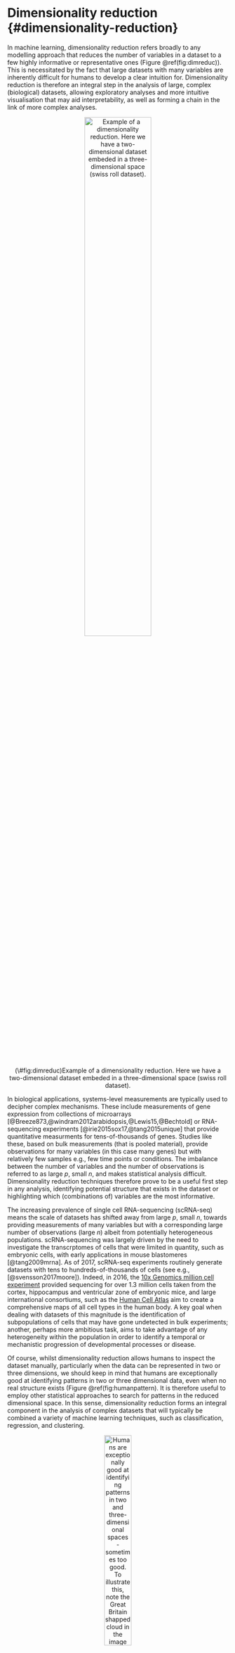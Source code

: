 # Dimensionality reduction {#dimensionality-reduction}

In machine learning, dimensionality reduction refers broadly to any modelling approach that reduces the number of variables in a dataset to a few highly informative or representative ones (Figure \@ref(fig:dimreduc)). This is necessitated by the fact that large datasets with many variables are inherently difficult for humans to develop a clear intuition for. Dimensionality reduction is therefore an integral step in the analysis of large, complex (biological) datasets, allowing exploratory analyses and more intuitive visualisation that may aid interpretability, as well as forming a chain in the link of more complex analyses.

<div class="figure" style="text-align: center">
<img src="images/swiss_roll_manifold_sculpting.png" alt="Example of a dimensionality reduction. Here we have a two-dimensional dataset embeded in a three-dimensional space (swiss roll dataset)." width="55%" />
<p class="caption">(\#fig:dimreduc)Example of a dimensionality reduction. Here we have a two-dimensional dataset embeded in a three-dimensional space (swiss roll dataset).</p>
</div>

In biological applications, systems-level measurements are typically used to decipher complex mechanisms. These include measurements of gene expression from collections of microarrays [@Breeze873,@windram2012arabidopsis,@Lewis15,@Bechtold] or RNA-sequencing experiments [@irie2015sox17,@tang2015unique] that provide quantitative measurments for tens-of-thousands of genes. Studies like these, based on bulk measurements (that is pooled material), provide observations for many variables (in this case many genes) but with relatively few samples e.g., few time points or conditions. The imbalance between the number of variables and the number of observations is referred to as large *p*, small *n*, and makes statistical analysis difficult. Dimensionality reduction techniques therefore prove to be a useful first step in any analysis, identifying potential structure that exists in the dataset or highlighting which (combinations of) variables are the most informative.

The increasing prevalence of single cell RNA-sequencing (scRNA-seq) means the scale of datasets has shifted away from large *p*, small *n*, towards providing measurements of many variables but with a corresponding large number of observations (large *n*) albeit from potentially heterogeneous populations. scRNA-sequencing was largely driven by the need to investigate the transcrptomes of cells that were limited in quantity, such as embryonic cells, with early applications in mouse blastomeres [@tang2009mrna]. As of 2017, scRNA-seq experiments routinely generate datasets with tens to hundreds-of-thousands of cells (see e.g., [@svensson2017moore]). Indeed, in 2016, the [10x Genomics million cell experiment](https://community.10xgenomics.com/t5/10x-Blog/Our-1-3-million-single-cell-dataset-is-ready-to-download/ba-p/276) provided sequencing for over 1.3 million cells taken from the cortex, hippocampus and ventricular zone of embryonic mice, and large international consortiums, such as the [Human Cell Atlas](https://www.humancellatlas.org) aim to create a comprehensive maps of all cell types in the human body. A key goal when dealing with datasets of this magnitude is the identification of subpopulations of cells that may have gone undetected in bulk experiments; another, perhaps more ambitious task, aims to take advantage of any heterogeneity within the population in order to identify a temporal or mechanistic progression of developmental processes or disease.

Of course, whilst dimensionality reduction allows humans to inspect the dataset manually, particularly when the data can be represented in two or three dimensions, we should keep in mind that humans are exceptionally good at identifying patterns in two or three dimensional data, even when no real structure exists (Figure \@ref(fig:humanpattern). It is therefore useful to employ other statistical approaches to search for patterns in the reduced dimensional space. In this sense, dimensionality reduction forms an integral component in the analysis of complex datasets that will typically be combined a variety of machine learning techniques, such as classification, regression, and clustering.

<div class="figure" style="text-align: center">
<img src="images/GB1.jpg" alt="Humans are exceptionally good at identifying patterns in two and three-dimensional spaces - sometimes too good. To illustrate this, note the Great Britain shapped cloud in the image (presumably drifting away from an EU shaped cloud, not shown). More whimsical shaped clouds can also be seen if you have a spare afternoon.  Golcar Matt/Weatherwatchers [BBC News](http://www.bbc.co.uk/news/uk-england-leeds-40287817)" width="35%" />
<p class="caption">(\#fig:humanpattern)Humans are exceptionally good at identifying patterns in two and three-dimensional spaces - sometimes too good. To illustrate this, note the Great Britain shapped cloud in the image (presumably drifting away from an EU shaped cloud, not shown). More whimsical shaped clouds can also be seen if you have a spare afternoon.  Golcar Matt/Weatherwatchers [BBC News](http://www.bbc.co.uk/news/uk-england-leeds-40287817)</p>
</div>

In this chapter we will explore two forms of dimensionality reduction: principle component analysis ([PCA](#linear-dimensionality-reduction)) and t-distributed stochastic neighbour embedding ([tSNE](#nonlinear-dimensionality-reduction)), highlighting the advantages and potential pitfalls of each method. As an illustrative example, we will use these approaches to analyse single cell RNA-sequencing data of early human development. Finally, we will illustrate the use of dimensionality redution on an image dataset.

## Linear Dimensionality Reduction {#linear-dimensionality-reduction}

The most widely used form of dimensionality reduction is principle component analysis (PCA), which was introduced by Pearson in the early 1900's [@pearson1901liii], and independently rediscovered by Hotelling [@hotelling1933analysis]. PCA has a long history of use in biological and ecological applications, with early use in population studies [@sforza1964analysis], and later for the analysis of gene expression data [@vohradsky1997identification,@craig1997developmental,@hilsenbeck1999statistical].

PCA is not a dimensionality reduction technique *per se*, but an alternative way of representing the data that more naturally captures the variance in the system. Specifically, it finds a new co-ordinate system, so that the new "x-axis" (which is called the first principle component; PC1) is aligned along the direction of greatest variance, with an orthogonal "y-axis" aligned along the direction with second greatest variance (the second principle component; PC2), and so forth. At this stage there has been no inherent reduction in the dimensionality of the system, we have simply rotated the data around.

To illustrate PCA we can repeat the analysis of [@ringner2008principal] using the dataset of [@saal2007poor] (GEO GSE5325). This dataset contains gene expression profiles for $105$ breast tumour samples measured using Swegene Human 27K RAP UniGene188 arrays. Within the population of cells, [@ringner2008principal] focused on the expression of *GATA3* and *XBP1*, whose expression was known to correlate with estrogen receptor status [^](Breast cancer cells may be estrogen receptor positive, ER$^+$, or negative, ER$^-$, indicating capacity to respond to estrogen signalling, which has impliations for treatment), representing a two dimensional system. A pre-processed dataset containing the expression levels for *GATA3* and *XBP1*, and ER status, can be loaded into R using the code, below:


```r
library(tidyverse)
library(ggfortify)
library(GGally)
D <- read.csv( 'data/GSE5325/GSE5325_markers.csv', row.names = 1)
```

For illustration purposes we've also included 3 additional variables that have been generated as independent random samples from a univariate normal distribution. We thus have a a $5$ dimensional system, with $x$ and $y$ representing the expression levels of *GATA3* and *XBP1* (rows 1 and 2). For convenience we also have the ER status, which we will not use directly, but simply as a visual readout of our appraoch. We start by plotting *GATA3* expression versus *XBP1*, and color by ER status:


```r
D_trnas <- D %>% 
  t() %>%  
  as.data.frame() %>% 
  rownames_to_column(var='sample') %>% 
  na.omit() %>% 
  mutate( ER = as.factor(ER))

ggplot( data=D_trnas, mapping = aes(x=GATA3, y=XBP1, color = ER))+
  geom_point() 
```

<img src="02-dimensionality-reduction_files/figure-html/unnamed-chunk-2-1.png" width="672" />

As this system is inherently low dimensional we can clearly see that ER status correlates with both *GATA3* and *XBP1* expression. We perform PCA in R using the \texttt{prcomp} function. To do so, we first filter out datapoints that have missing observations, as PCA does not, inherently, deal with missing observations. We will now run PCA using just the first two dimensions to understand what's going on:


```r
Dommitsamps <- t(na.omit(t(D[,]))); #Get the subset of samples

pca1 <- prcomp( t(Dommitsamps[1:2,  ] ), center = TRUE, scale=FALSE  )
summary(pca1)
```

```
## Importance of components:
##                          PC1    PC2
## Standard deviation     1.805 0.8511
## Proportion of Variance 0.818 0.1820
## Cumulative Proportion  0.818 1.0000
```

```r
pca_data <- pca1$x %>% 
  as.data.frame() %>% 
  rownames_to_column(var='sample')

# add ER status
pca_data <- inner_join(pca_data, D_trnas, by = 'sample') 

ggplot(data=pca_data)  +
  geom_point( mapping = aes(x=PC1, y=PC2, color=ER) )
```

<img src="02-dimensionality-reduction_files/figure-html/unnamed-chunk-3-1.png" width="672" />

Note that the \texttt{prcomp} has the option to centre and scale the data. That is, to normalise each variable to have a zero-mean and unit variance. This is particularly important when dealing with variables that may exist over very different scales. For example, for ecological datasets we may have variables that were measured in seconds with others measured in hours. Without normalisation there would appear to be much greater variance in the variable measured in seconds, potentially skewing the results. In general, when dealing with variables that are measured on similar scales (for example gene expression) it is not desirable to normalise the data.

We can better visualise what the PCA has done by plotting the original data side-by-side with the transformed data (note that here we have plotted the negative of PC1).


```r
p1 <- ggplot(data=pca_data)  +
  geom_point( mapping = aes(x=GATA3, y=XBP1, color=ER) )
p2 <- ggplot(data=pca_data)  +
  geom_point( mapping = aes(x=PC1, y=PC2, color=ER) )

plotList <- list(p1,p2)

pm <- ggmatrix(plotList, nrow = 1, ncol=2)

pm
```

<img src="02-dimensionality-reduction_files/figure-html/unnamed-chunk-4-1.png" width="672" />

We can seen that we have simply rotated the original data, so that the greatest variance aligns along the x-axis and so forth. We can find out how much of the variance each of the principle components explains by looking at \texttt{pca1$sdev}:


```r
pca_var <- tibble(
  PC = str_c( 'PC', c(1:length(pca1$sdev))),
  varience = (pca1$sdev^2  / sum(pca1$sdev^2)) * 100
)

ggplot(data=pca_var) +
  geom_bar( mapping =  aes(x=PC, y=varience), stat = 'identity') +
  labs(
    y = '% varience'
  ) +
  theme_classic()
```

<img src="02-dimensionality-reduction_files/figure-html/unnamed-chunk-5-1.png" width="672" />

PC1 explains the vast majority of the variance in the observations. The dimensionality reduction step of PCA occurs when we choose to discard the higher PCs. Of course, by doing so we loose some information about the system, but this may be an acceptable loss compared to the increased interpretability achieved by visualising the system in lower dimensions. In the example from [@ringner2008principal] we can visualise the data using only PC1.


```r
ggplot( data=pca_data) +
  geom_point( mapping = aes(x=PC1, y=1, color = ER)) +
  geom_point( data  =  filter(pca_data, ER ==  0),  mapping = aes(x=PC1,  y=2), color='red') +
  geom_point( data  =  filter(pca_data, ER ==  1),  mapping = aes(x=PC1,  y=3), color='blue') +
  scale_color_manual( values = c('red', 'blue' ) ) +
  scale_y_continuous( breaks = c(1,2,3), label = c( 'All', 'ER-', 'ER+')) +
  theme(
    legend.position = 'none',
    axis.title.y = element_blank(),
    axis.ticks.y = 
  )
```

<img src="02-dimensionality-reduction_files/figure-html/unnamed-chunk-6-1.png" width="672" />

So reducing the system down to one dimension appears to have done a good job at separating out the ER$^+$ cells from the ER$^-$ cells, suggesting that it may be of biological use. Precisely how many PCs to retain remains subjective. For visualisation purposed, it is typical to look at the first two or three only. However, when using PCA as an intermediate step within more complex workflows, more PCs are often retained e.g., by thresholding to a suitable level of explanatory variance.

### Interpreting the Principle Component Axes

In the original data, the individual axes had very obvious interpretations: the x-axis represented expression levels of *GATA3* and the y-axis represented the expression level of *XBP1*. Other than indicating maximum variance, what does PC1 mean? The individual axes represent linear combinations of the expression of various genes. This may not be immediately intuitive, but we can get a feel by projecting the original axes (gene expression) onto the (reduced dimensional) co-ordinate system.


```r
# score plot
scores_df <- as.data.frame(pca1$x) %>% 
  rownames_to_column(var='Sample')

ggplot( data=scores_df, mapping = aes(x=PC1, y=PC2)) +
  geom_point( ) +
  geom_hline(  yintercept = 0, color='purple') +
  geom_vline( xintercept = 0, color = 'orange') +
  geom_text( mapping = aes(label=Sample), check_overlap = T, color='grey') +
  theme_classic()
```

<img src="02-dimensionality-reduction_files/figure-html/unnamed-chunk-7-1.png" width="672" />

```r
## loading plot
loadings_df <- pca1$rotation %>% 
  as.data.frame() %>% 
  rownames_to_column( var='gene')

ggplot(data=loadings_df, mapping = aes(x=PC1, y=PC2)) +
  geom_point() +
  scale_x_continuous(  limits = c(-0.8, 0.8)) +
  scale_y_continuous(limits = c(-0.8, 0.8)) +
  geom_text( mapping = aes( label =  gene)) +
  geom_hline(  yintercept = 0, color='blue') +
  geom_vline(xintercept = 0, color='orange') +
  geom_segment( mapping = aes( x=0,y=0, xend=PC1, yend=PC2), 
                arrow = arrow(length=unit(0.25, 'cm')), inherit.aes = F) +
  theme_classic()
```

<img src="02-dimensionality-reduction_files/figure-html/unnamed-chunk-7-2.png" width="672" />

```r
## biplot
autoplot(pca1, loadings = TRUE,
         loadings.label = TRUE) +
  geom_hline(  yintercept = 0, color='blue') +
  geom_vline( xintercept = 0, color='orange') +
  theme_classic()
```

<img src="02-dimensionality-reduction_files/figure-html/unnamed-chunk-7-3.png" width="672" />

In this particular case, we can see that both genes appear to be reasonably strongly associated with PC1. When dealing with much larger systems e.g., with more genes, we can, of course, project the original axes into the reduced dimensional space. In general this is particularly useful for identifying genes associated with particular PCs, and ultimately assigning a biological interpretation to the PCs.

Excercise: Try doing a PCA again, this time including all variables. What are the key features of the dataset?

### Horseshoe effect

Principle component analysis is a linear dimensionality reduction technique, and is not always appropriate for complex datasets, particularly when dealing with nonlinearities. To illustrate this, let's consider an simulated expression set containing $8$ genes, with $10$ timepoints/conditions. We can represent this dataset in terms of a matrix: 


```r
X <- matrix( c(2,4,2,0,0,0,0,0,0,0,
                 0,2,4,2,0,0,0,0,0,0,
                 0,0,2,4,2,0,0,0,0,0,  
                 0,0,0,2,4,2,0,0,0,0,   
                 0,0,0,0,2,4,2,0,0,0,    
                 0,0,0,0,0,2,4,2,0,0,   
                 0,0,0,0,0,0,2,4,2,0,  
                 0,0,0,0,0,0,0,2,4,2), nrow=8,  ncol=10, byrow = TRUE)
rownames(X) <- paste( 'G', 1:nrow(X), sep='')
```

Or we can visualise by plotting a few of the genes:


```r
hs_tab <- X %>% 
  as.data.frame() %>% 
  rename_all(str_replace, 'V', '') %>% 
  mutate( gene = paste('gene', 1:nrow(.), sep='_')) %>% 
  pivot_longer( cols=-gene, names_to = 'time', values_to = 'exp') %>% 
  mutate( time=as.integer(time))
ggplot( data=hs_tab) +
  geom_line( mapping = aes(x=time, y=exp, color=gene)) +
  theme_classic()
```

<img src="02-dimensionality-reduction_files/figure-html/unnamed-chunk-9-1.png" width="672" />

By eye, we see that the data can be separated out by a single direction: that is, we can order the data from time/condition 1 through to time/condition 10. Intuitively, then, the data can be represented by a single dimension. Let's run PCA as we would normally, and visualise the result, plotting the first two PCs:


```r
pca2 <- prcomp( X, center = TRUE, scale. = F )

autoplot(pca2, label=T, padding = 1, label.repel = T) +
  theme_classic()
```

<img src="02-dimensionality-reduction_files/figure-html/unnamed-chunk-10-1.png" width="672" />

We see that the PCA plot has placed the datapoints in a horseshoe shape, with gene 1 becoming closer to gene 8. From the earlier plots of gene expression profiles we can see that the relationships between the various genes are not entirely straightforward. For example, gene 1 is initially correlated with gene 2, then negatively correlated, and finally uncorrelated, whilst no correlation exists between gene 1 and genes 5 - 8. These nonlinearities make it difficult for PCA which, in general, attempts to preserve large pairwise distances, leading to the well known horseshoe effect [@novembre2008interpreting,@reich2008principal]. These types of artefacts may be problematic when trying to interpret data, and due care must be given when these type of effects are seen.

### PCA analysis of mammalian development

Now that we have a feel for PCA and understand some of the basic commands we can apply it in a real setting. Here we will make use of preprocessed data taken from [@yan2013single] (GEO  GSE36552) and [@guo2015transcriptome] (GEO GSE63818). The data from [@yan2013single] represents single cell RNA-seq measurements from human embryos from the zygote stage (a single cell produced following fertilisation of an egg) through to the blastocyst stage (an embryo consisting of around 64 cells), as well as human embryonic stem cells (hESC; cells extracted from an early blsatocyst stage embryo and maintained *in vitro*). The dataset of [@guo2015transcriptome] contains scRNA-seq data from human primordial germ cells (hPGCs), precursors of sperm or eggs that are specified early in the developing human embryo soon after implantation (around week 2-3 in humans), and somatic cells. Together, these datasets provide useful insights into early human development, and possible mechanisms for the specification of early cell types, such as PGCs. 

<div class="figure" style="text-align: center">
<img src="images/PGCs.png" alt="Example of early human development. Here we have measurements of cells from preimplantation embryos, embryonic stem cells, and from post-implantation primordial germ cells and somatic tissues." width="55%" />
<p class="caption">(\#fig:pgcs)Example of early human development. Here we have measurements of cells from preimplantation embryos, embryonic stem cells, and from post-implantation primordial germ cells and somatic tissues.</p>
</div>

Preprocessed data contains $\log_2$ normalised counts for around $400$ cells using $2957$ marker genes can be found in the file \texttt{/data/PGC_transcriptomics/PGC_transcriptomics.csv}. Note that the first line of data in the file is an indicator denoting cell type (-1 = ESC, 0 = pre-implantation, 1 = PGC, and 2 = somatic cell). The second row indicates the sex of the cell (0 = unknown/unlabelled, 1 = XX, 2 = XY), with the third row indicating capture time (-1 = ESC, 0 - 7 denotes various developmental stages from zygote to blastocyst, 8 - 13 indicates increasing times of embryo development from week 4 through to week 19).

We will first run PCA on the data. Recall that the data is already log_2 normalised, with expression values beginning from row 4. Within R we would run:


```r
set.seed(12345)
sc_rna <- read_csv(file = "data/PGC_transcriptomics/PGC_transcriptomics.csv")

metadata <- sc_rna %>% 
  slice( 1:4) %>% 
  pivot_longer( cols=-Sample, names_to = 'cell_type', values_to  = 'index') %>% 
  pivot_wider( names_from = Sample, values_from = index) %>% 
  mutate(group=str_remove(cell_type, '_.*$')) %>% 
  mutate_if( is.numeric, as.factor)  
  

sc_rna_fil <- sc_rna %>% 
  slice(-c(1:4)) %>% 
  column_to_rownames(var='Sample') %>% 
  as.matrix()

genenames <- rownames(sc_rna_fil)
pcaresult <- prcomp( t(sc_rna_fil)  , center = TRUE, scale = FALSE)

autoplot( pcaresult, 
          data=metadata,
          colour='group'
          )
```

<img src="02-dimensionality-reduction_files/figure-html/unnamed-chunk-11-1.png" width="672" />

Here we have opted to centre the data, but have not normalised each gene to be zero-mean. This is beacuse we are dealing entirely with gene expression, rather than a variety of variables that may exist on different scales. 

We can plot the data as follows:



```r
autoplot( pcaresult, 
          data=metadata,
          colour='group'
          )
```

<img src="02-dimensionality-reduction_files/figure-html/unnamed-chunk-12-1.png" width="672" />

From the plot, we can see PCA has done a reasonable job of separating out various cells. For example, a cluster of PGCs appears at the top of the plot, with somatic cells towards the lower right hand side. Pre-implantation embryos and ESCs appear to cluster together: perhaps this is not surprising as ESCs are derived from blastocyst cells. Loosely, we can interpret PC1 as dividing pre-implantation cells from somatic cells, with PC2 separating out PGCs.

Previously we used PCA to reduce the dimensionality of our data from thousands of genes down to two principle components. By eye, PCA appeared to do a reasonable job separating out different cell types. A useful next step might therefore be to perform clustering on the reduced dimensional space. We will go into more details about clusterin in subsequent sections, but for now we will simply use clustering as a tool for seperating out our datasets. We can run k-means clustering on a matrix using:


```r
set.seed(12345)
dim( pcaresult$x)
```

```
## [1] 452 452
```

```r
k_clust <- kmeans( x=pcaresult$x[,1:2], centers = 4, iter.max = 1000)

#  get first 2 PCs
sc_pc_tab <- pcaresult$x %>% 
  as.data.frame() %>% 
  rownames_to_column(var='cell_type') %>% 
  select(cell_type, PC1, PC2)

# join pc and metadata
sc_pc_tab <- left_join(sc_pc_tab, metadata, by='cell_type')

# cell type and cluster number
ct_clu <- tibble( cell_type=names(k_clust$cluster),
                  kmean_clusters  = as.factor(k_clust$cluster)
                  )

sc_pc_tab <- left_join(sc_pc_tab, ct_clu, by='cell_type')

# plot PCA
ggplot( data=sc_pc_tab, mapping = aes(x=PC1, y=PC2, color=group, shape  = kmean_clusters)) +
  geom_point()
```

<img src="02-dimensionality-reduction_files/figure-html/unnamed-chunk-13-1.png" width="672" />


## Exercise 2.3.

In our previous section we identified clusters associated with various groups. In our application cluster 1 was associated primarily with pre-implantation cells, with cluster 3 associated with PGCs. We could therefore empirically look for genes that are differentially expressed. Since we know SOX17 is associated with PGC specification in humans [@irie2015sox17,@tang2015unique] let's first compare the expression levels of SOX17 in the two groups:


```r
# SOX17  gene expression
gene_exp <- sc_rna_fil %>% 
  as.data.frame() %>% 
  rownames_to_column( var='gene') %>% 
  filter( gene == 'SOX17' ) %>% 
  pivot_longer( cols=-gene, names_to = 'cell_type', values_to = 'expression')

# join metadata and exp. tab
gene_exp <- left_join(gene_exp, sc_pc_tab, by='cell_type') 

gene_clu1_exp <- gene_exp %>% 
  filter(kmean_clusters == '1') %>% 
  pull(expression)

gene_clu2_exp <- gene_exp %>% 
  filter(kmean_clusters == '2') %>% 
  pull(expression)

t.test(gene_clu1_exp, gene_clu2_exp)
```

```
## 
## 	Welch Two Sample t-test
## 
## data:  gene_clu1_exp and gene_clu2_exp
## t = 13.174, df = 301.34, p-value < 2.2e-16
## alternative hypothesis: true difference in means is not equal to 0
## 95 percent confidence interval:
##  1.772243 2.394655
## sample estimates:
## mean of x mean of y 
## 2.3216827 0.2382337
```

Typically we won't always know the important genes, but can perform an unbiased analysis by testing all genes.


```r
all_genes <- row.names(sc_rna_fil)

p_values <- c()

for( each_gene in all_genes){
  gene_exp <- sc_rna_fil %>% 
    as.data.frame() %>% 
    rownames_to_column( var='gene') %>% 
    filter( gene == each_gene ) %>% 
    pivot_longer( cols=-gene, names_to = 'cell_type', values_to = 'expression')
  
  # add metadata tp exp tab
  gene_exp <- left_join(gene_exp, sc_pc_tab, by='cell_type') 
  
  gene_clu1_exp <- gene_exp %>% 
    filter(kmean_clusters == '1') %>% 
    pull(expression)
  
  gene_clu2_exp <- gene_exp %>% 
    filter(kmean_clusters == '2') %>% 
    pull(expression)
  
  two_sam_test <- t.test(gene_clu1_exp, gene_clu2_exp)
  
  p_values <- c(p_values, two_sam_test$p.value)
}

genes_p_vals <- tibble(gene=all_genes,
                       pval=p_values)
```

Within our example, the original axes of our data have very obvious solutions: the axes represent the expression levels of individual genes. The PCs, however, represent linear combinations of various genes, and do not have obvious interpretations. To find an intuition, we can project the original axes (genes) into the new co-ordinate system. This is stored in \texttt{pcaresult$rotation} variable.


```r
# PCA rotation data
pca_rot <- pcaresult$rotation %>% 
  as.data.frame() %>% 
  rownames_to_column(var='gene')

ggplot(data=pca_rot) +
  geom_text( mapping = aes( x=PC1, y=PC2, label  = gene), size=1) 
```

<img src="02-dimensionality-reduction_files/figure-html/unnamed-chunk-16-1.png" width="672" />

Okay, this plot is a little busy, so let's focus in on a particular region. Recall that PGCs seemed to lie towards the upper section of the plot (that is PC2 separated out PGCs from other cell types), so we'll take a look at the top section:


```r
ggplot(data=pca_rot) +
  geom_text( mapping = aes( x=PC1, y=PC2, label  = gene), size=2) +
  scale_y_continuous( limits = c(0.04,0.1))
```

<img src="02-dimensionality-reduction_files/figure-html/unnamed-chunk-17-1.png" width="672" />

We now see a number of genes that are potentially associated with PGCs. These include a number of known PGCs, for example, both SOX17 and PRDM1 (which can be found at co-ordinates PC1=0, PC2= 0.04) represent two key specifiers of human PGC fate [@irie2015sox17,@tang2015unique,@kobayashi2017principles]. We further note a number of other key regulators, such as DAZL, have been implicated in germ cell development, with DAZL over expressed ESCs forming spermatogonia-like colonies in a rare instance upon xenotransplantation [@panula2016over].

We can similarly look at regions associated with early embryogenesis by concentrating on the lower half of the plot:


```r
ggplot(data=pca_rot) +
  geom_text( mapping = aes( x=PC1, y=PC2, label  = gene), size=2) +
  scale_y_continuous( limits = c(-0.07,-0.03)) +
  scale_x_continuous( limits=c(0,0.07))
```

<img src="02-dimensionality-reduction_files/figure-html/unnamed-chunk-18-1.png" width="672" />

This appears to identify a number of genes associated with embryogenesis, for example, DPPA3, which encodes for a maternally inherited factor, Stella, required for normal pre-implantation development [@bortvin2004dppa3,@payer2003stella] as well as regulation of transcriptional and endogenous retrovirus programs during maternal-to-zygotic transition [@Huang2017stella].


## Nonlinear Dimensionality Reduction {#nonlinear-dimensionality-reduction}

Whilst [PCA]{#linear-dimensionality-reduction} is extremely useful for exploratory analysis, it is not always appropriate, particularly for datasets with nonlinearities. A large number of nonlinear dimensionality reduction techniques have therefore been developed. Perhaps the most commonly applied technique of the moment is t-distributed stochastic neighbour embedding (tSNE) [@maaten2008visualizing,@van2009learning,@van2012visualizing,@van2014accelerating].

In general, tSNE attempts to take points in a high-dimensional space and find a faithful representation of those points in a lower-dimensional space. The SNE algorithm initially converts the high-dimensional Euclidean distances between datapoints into conditional probabilities. Here $p_{j|i}$, indicates the probability that datapoint $x_i$ would pick $x_j$ as its neighbour if neighbours were picked in proportion to their probability density under a Gaussian centred at $x_i$:

$p_{j|i} = \frac{\exp(-|\mathbf{x}_i - \mathbf{x}_j|^2/2\sigma_i^2)}{\sum_{k\neq l}\exp(-|\mathbf{x}_k - \mathbf{x}_l|^2/2\sigma_i^2)}$

We can define a similar conditional probability for the datapoints in the reduced dimensional space, $y_j$ and $y_j$ as:

$q_{j|i} = \frac{\exp(-|\mathbf{y}_i - \mathbf{y}_j|^2)}{\sum_{k\neq l}\exp(-|\mathbf{y}_k - \mathbf{y}_l|^2)}$.

Natural extensions to this would instead use a Student-t distribution for the lower dimensional space:

$q_{j|i} = \frac{(1+|\mathbf{y}_i - \mathbf{y}_j|^2)^{-1}}{\sum_{k\neq l}(1+|\mathbf{y}_i - \mathbf{y}_j|^2)^{-1}}$.

If SNE has mapped points $\mathbf{y}_i$ and $\mathbf{y}_j$ faithfully, we have $p_{j|i} = q_{j|i}$. We can define a similarity measure over these distribution based on the Kullback-Leibler-divergence:

$C = \sum KL(P_i||Q_i)= \sum_i \sum_j p_{i|j} \log \biggl{(} \frac{p_{i|j}}{q_{i|j}} \biggr{)}$

If $p_{j|i} = q_{j|i}$, that is, if our reduced dimensionality representation faithfully captures the higher dimensional data, this value will be equal to zero, otherwise it will be a positive number. We can attempt to minimise this value using gradient descent.

Note that in many cases this lower dimensionality space can be initialised using PCA or other dimensionality reduction technique. The tSNE algorithm is implemented in R via the \texttt{Rtsne} package.


```r
library(Rtsne)
library(scatterplot3d)
set.seed(12345)
```

To get a feel for tSNE we will first generate some artificial data. In this case we generate two different groups that exist in a 3-dimensional space. We choose these groups to be Gaussian distributed, with different means and variances:


```r
D1 <- matrix( rnorm(5*3, mean=0,sd=1), nrow=100, ncol=3 )
D2 <- matrix( rnorm(5*3, mean=5,sd=3), nrow=100, ncol=3 ) 
D3 <- rbind(D1,D2)
colors <- c(rep('red', 100), rep('blue', 100))
scatterplot3d(D3,color=colors, main="3D Scatterplot",xlab="x",ylab="y",zlab="z")
```

<img src="02-dimensionality-reduction_files/figure-html/unnamed-chunk-20-1.png" width="672" />

We can run tSNE on this dataset and try to condense the data down from a three-dimensional to a two-dimensional representation. Unlike PCA, which has no real free parameters, tSNE has a variety of parameters that need to be set. First, we have the perplexity parameter which, in essence, balances local and global aspects of the data. For low values of perplexity, the algorithm will tend to entirely focus on keeping datapoints locally together.


```r
tsne_model_1 <- Rtsne(D3, check_duplicates=FALSE, pca=TRUE, perplexity=10, theta=0.5, dims=2)

tsne_model_1$Y %>% 
  as.data.frame() %>% 
  rename(tSNE1=V1,  tSNE2=V2) %>% 
  mutate( samples=c(rep('D1', 100), rep('D2', 100) ) )%>% 
  ggplot() +
  geom_point( mapping = aes(x=tSNE1, y=tSNE2, color=samples), alpha=0.5) +
  scale_color_manual(values=c('red', 'blue')) +
  scale_x_continuous( limits = c(-55, 55)) +
  scale_y_continuous( limits = c(-55, 55)) +
  theme_classic() 
```

<img src="02-dimensionality-reduction_files/figure-html/unnamed-chunk-21-1.png" width="672" />

Note that here we have set the perplexity parameter reasonably low, and tSNE appears to have identified a lot of local structure that (we know) doesn't exist. Let's try again using a larger value for the perplexity parameter. 


```r
tsne_model_1 <- Rtsne(D3, check_duplicates=FALSE, pca=TRUE, perplexity=50, theta=0.5, dims=2)

p <- tsne_model_1$Y %>% 
  as.data.frame() %>% 
  rename(tSNE1=V1,  tSNE2=V2) %>% 
  mutate( samples=c(rep('D1', 100), rep('D2', 100) ) )%>% 
  ggplot() +
  geom_point( mapping = aes(x=tSNE1, y=tSNE2, color=samples), alpha=0.5) +
  scale_color_manual(values=c('red', 'blue')) +
  scale_x_continuous( limits = c(-55, 55)) +
  scale_y_continuous( limits = c(-55, 55)) +
  theme_classic()

print(p)
```

<img src="02-dimensionality-reduction_files/figure-html/unnamed-chunk-22-1.png" width="672" />

This appears to have done a better job of representing the data in a two-dimensional space. 

### Nonlinear warping  

In our previous example we showed that if the perplexity parameter was correctly set, tSNE seperated out the two populations very well. If we plot the original data next to the tSNE reduced dimensionality represention, however, we will notice something interesting:


```r
scatterplot3d(D3,color=colors, main="3D Scatterplot",xlab="x",ylab="y",zlab="z")
```

<img src="02-dimensionality-reduction_files/figure-html/unnamed-chunk-23-1.png" width="672" />

```r
print(p)
```

<img src="02-dimensionality-reduction_files/figure-html/unnamed-chunk-23-2.png" width="672" />

Whilst in the origianl data the two groups had very different variances, in the reduced dimensionality representation they appeared to show a similar spread. This is down to tSNEs ability to represent nonlinearities, and the algorithm performs different transformations on different regions. This is important to keep in mind: the spread in a tSNE output are not always indicative of the level of heterogeneity in the data.

### Stochasticity

A final important point to note is that tSNE is stochastic in nature. Unlike PCA which, for the same dataset, will always yield the same result, if you run tSNE twice you will likely find different results. We can illustrate this below, by running tSNE again for perplexity $30$, and plotting the results alongside the previous ones.


```r
set.seed(123456)
tsne_model_1 <- Rtsne(D3, check_duplicates=FALSE, pca=TRUE, perplexity=30, theta=0.5, dims=2)

set.seed(0)
tsne_model_2 <- Rtsne(D3, check_duplicates=FALSE, pca=TRUE, perplexity=30, theta=0.5, dims=2)

p1 <- tsne_model_1$Y %>% 
  as.data.frame() %>% 
  rename(tSNE1=V1,  tSNE2=V2) %>% 
  mutate( samples=c(rep('D1', 100), rep('D2', 100) ) )%>% 
  ggplot() +
  geom_point( mapping = aes(x=tSNE1, y=tSNE2, color=samples), alpha=0.5) +
  scale_color_manual(values=c('red', 'blue')) +
  scale_x_continuous( limits = c(-55, 55)) +
  scale_y_continuous( limits = c(-55, 55)) +
  theme_classic()

p2 <- tsne_model_2$Y %>% 
  as.data.frame() %>% 
  rename(tSNE1=V1,  tSNE2=V2) %>% 
  mutate( samples=c(rep('D1', 100), rep('D2', 100) ) )%>% 
  ggplot() +
  geom_point( mapping = aes(x=tSNE1, y=tSNE2, color=samples), alpha=0.5) +
  scale_color_manual(values=c('red', 'blue')) +
  scale_x_continuous( limits = c(-55, 55)) +
  scale_y_continuous( limits = c(-55, 55)) +
  theme_classic()


plotList <- list(p1,p2)
pm <- ggmatrix(plotList, nrow = 1, ncol=2)
pm
```

<img src="02-dimensionality-reduction_files/figure-html/unnamed-chunk-24-1.png" width="672" />

Note that this stochasticity, itself, may be a useful property, allowing us to gauge robustness of our biological interpretations. A comprehensive blog discussing the various pitfalls of tSNE is available [here](https://distill.pub/2016/misread-tsne/).

### Analysis of mammalian development

In earlier sections we used PCA to analyse scRNA-seq datasets of early human embryo development. In general PCA seemed adept at picking out different cell types and idetifying putative regulators associated with those cell types. We will now use tSNE to analyse the same data.

Excercise 2.5. Load in the single cell dataset and run tSNE. How do pre-implantation cells look in tSNE? 

Excercise 2.6. Note that cells labelled as pre-implantation actually consists of a variety of cells, from oocytes through to blastocyst stage. Take a look at the pre-implantation cells only using tSNE. Hint: a more refined categorisation of the developmental stage of pre-implantation cells can be found by looking at the developmental time variable (0=oocyte, 1=zygote, 2=2C, 3=4C, 4=8C, 5=Morula, 6=blastocyst). Try plotting the data from tSNE colouring the data according to developmental stage.


## Other dimensionality reduction techniques

A large number of alternative dimensionality reduction techniques exist with corresponding implementation in R. These include probabilistic extensions to PCA [pcaMethods](https://www.rdocumentation.org/packages/pcaMethods/versions/1.64.0), as well as other nonlinear dimensionality reduction techniques [Isomap](https://www.rdocumentation.org/packages/RDRToolbox/versions/1.22.0), as well as those based on Gaussian Processes ([GPLVM](https://github.com/SheffieldML/vargplvm.git); Lawrence 2004). Other packages such as [kernlab](https://cran.r-project.org/web/packages/kernlab/index.html) provide a general suite of tools for dimensionality reduction.

Solutions to exercises can be found in appendix \@ref(solutions-dimensionality-reduction).

